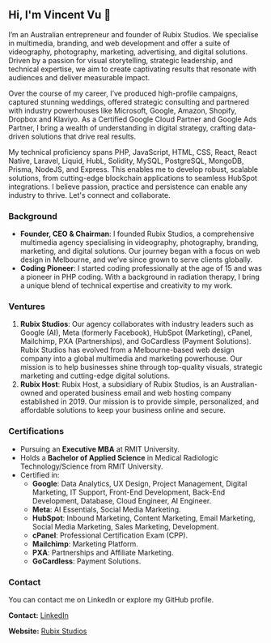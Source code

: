 ## Hi, I'm Vincent Vu 👋

I’m an Australian entrepreneur and founder of Rubix Studios. We specialise in multimedia, branding, and web development and offer a suite of videography, photography, marketing, advertising, and digital solutions. Driven by a passion for visual storytelling, strategic leadership, and technical expertise, we aim to create captivating results that resonate with audiences and deliver measurable impact.

Over the course of my career, I’ve produced high-profile campaigns, captured stunning weddings, offered strategic consulting and partnered with industry powerhouses like Microsoft, Google, Amazon, Shopify, Dropbox and Klaviyo. As a Certified Google Cloud Partner and Google Ads Partner, I bring a wealth of understanding in digital strategy, crafting data-driven solutions that drive real results.

My technical proficiency spans PHP, JavaScript, HTML, CSS, React, React Native, Laravel, Liquid, HubL, Solidity, MySQL, PostgreSQL, MongoDB, Prisma, NodeJS, and Express. This enables me to develop robust, scalable solutions, from cutting-edge blockchain applications to seamless HubSpot integrations. I believe passion, practice and persistence can enable any industry to thrive. Let's connect and collaborate.

### Background

- **Founder, CEO & Chairman**: I founded Rubix Studios, a comprehensive multimedia agency specialising in videography, photography, branding, marketing, and digital solutions. Our journey began with a focus on web design in Melbourne, and we’ve since grown to serve clients globally.
- **Coding Pioneer**: I started coding professionally at the age of 15 and was a pioneer in PHP coding. With a background in radiation therapy, I bring a unique blend of technical expertise and creativity to my work.

### Ventures

1. **Rubix Studios**: Our agency collaborates with industry leaders such as Google (AI), Meta (formerly Facebook), HubSpot (Marketing), cPanel, Mailchimp, PXA (Partnerships), and GoCardless (Payment Solutions). Rubix Studios has evolved from a Melbourne-based web design company into a global multimedia and marketing powerhouse. Our mission is to help businesses shine through top-quality visuals, strategic marketing and cutting-edge digital solutions.
2. **Rubix Host**: Rubix Host, a subsidiary of Rubix Studios, is an Australian-owned and operated business email and web hosting company established in 2019. Our mission is to provide simple, personalized, and affordable solutions to keep your business online and secure.

### Certifications

- Pursuing an **Executive MBA** at RMIT University.
- Holds a **Bachelor of Applied Science** in Medical Radiologic Technology/Science from RMIT University.
- Certified in:
    - **Google**: Data Analytics, UX Design, Project Management, Digital Marketing, IT Support, Front-End Development, Back-End Development, Database, Cloud Engineer, AI Engineer.
    - **Meta**: AI Essentials, Social Media Marketing.
    - **HubSpot**: Inbound Marketing, Content Marketing, Email Marketing, Social Media Marketing, Sales Marketing, Development.
    - **cPanel**: Professional Certification Exam (CPP).
    - **Mailchimp**: Marketing Platform.
    - **PXA**: Partnerships and Affiliate Marketing.
    - **GoCardless**: Payment Solutions.

### Contact

You can contact me on LinkedIn or explore my GitHub profile.

**Contact:** [LinkedIn](https://www.linkedin.com/in/rubixvi/)

**Website:** [Rubix Studios](https://www.rubixstudios.com.au/)
